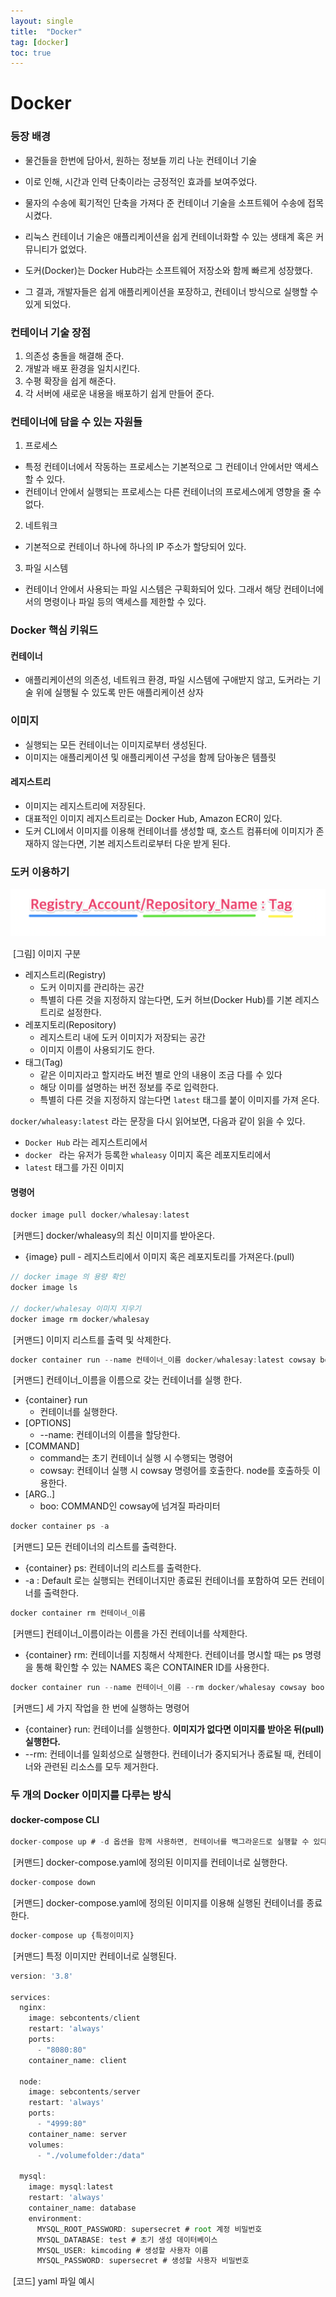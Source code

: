 ```yaml
---
layout: single
title:  "Docker"
tag: [docker]
toc: true
---
```




# Docker

### 등장 배경

- 물건들을 한번에 담아서, 원하는 정보들 끼리 나눈 컨테이너 기술
- 이로 인해, 시간과 인력 단축이라는 긍정적인 효과를 보여주었다.

- 물자의 수송에 획기적인 단축을 가져다 준 컨테이너 기술을 소프트웨어 수송에 접목시켰다.
- 리눅스 컨테이너 기술은 애플리케이션을 쉽게 컨테이너화할 수 있는 생태계 혹은 커뮤니티가 없었다.
- 도커(Docker)는 Docker Hub라는 소프트웨어 저장소와 함께 빠르게 성장했다.
- 그 결과, 개발자들은 쉽게 애플리케이션을 포장하고, 컨테이너 방식으로 실행할 수 있게 되었다.



### 컨테이너 기술 장점

1. 의존성 충돌을 해결해 준다.
2. 개발과 배포 환경을 일치시킨다.
3. 수평 확장을 쉽게 해준다.
4. 각 서버에 새로운 내용을 배포하기 쉽게 만들어 준다.

### 컨테이너에 담을 수 있는 자원들

1. 프로세스

- 특정 컨테이너에서 작동하는 프로세스는 기본적으로 그 컨테이너 안에서만 액세스할 수 있다.
- 컨테이너 안에서 실행되는 프로세스는 다른 컨테이너의 프로세스에게 영향을 줄 수 없다.

2. 네트워크 

- 기본적으로 컨테이너 하나에 하나의 IP 주소가 할당되어 있다.

3. 파일 시스템

- 컨테이너 안에서 사용되는 파일 시스템은 구획화되어 있다. 그래서 해당 컨테이너에서의 명령이나 파일 등의 액세스를 제한할 수 있다.

### Docker 핵심 키워드

#### 컨테이너

- 애플리케이션의 의존성, 네트워크 환경, 파일 시스템에 구애받지 않고, 도커라는 기술 위에 실행될 수 있도록 만든 애플리케이션 상자

### 이미지

- 실행되는 모든 컨테이너는 이미지로부터 생성된다.
- 이미지는 애플리케이션 및 애플리케이션 구성을 함께 담아놓은 템플릿

#### 레지스트리

- 이미지는 레지스트리에 저장된다.
- 대표적인 이미지 레지스트리로는 Docker Hub, Amazon ECR이 있다.
- 도커 CLI에서 이미지를 이용해 컨테이너를 생성할 때, 호스트 컴퓨터에 이미지가 존재하지 않는다면, 기본 레지스트리로부터 다운 받게 된다.



### 도커 이용하기

![img](../images/22-01-09-docker/28RmqUB.png)

​																			[그림] 이미지 구분

- 레지스트리(Registry)
  - 도커 이미지를 관리하는 공간
  - 특별히 다른 것을 지정하지 않는다면, 도커 허브(Docker Hub)를 기본 레지스트리로 설정한다.
- 레포지토리(Repository)
  - 레지스트리 내에 도커 이미지가 저장되는 공간
  - 이미지 이름이 사용되기도 한다.
- 태그(Tag)
  - 같은 이미지라고 할지라도 버전 별로 안의 내용이 조금 다를 수 있다
  - 해당 이미를 설명하는 버전 정보를 주로 입력한다.
  - 특별히 다른 것을 지정하지 않는다면 ```latest``` 태그를 붙이 이미지를 가져 온다.

```docker/whaleasy:latest``` 라는 문장을 다시 읽어보면, 다음과 같이 읽을 수 있다.

- ```Docker Hub``` 라는 레지스트리에서
- ```docker ``` 라는 유저가 등록한 ```whaleasy``` 이미지 혹은 레포지토리에서 
- ```latest``` 태그를 가진 이미지



#### 명령어

```js
docker image pull docker/whalesay:latest
```

​													[커맨드] docker/whaleasy의 최신 이미지를 받아온다.

- {image} pull - 레지스트리에서 이미지 혹은 레포지토리를 가져온다.(pull)

```js
// docker image 의 용량 확인
docker image ls

// docker/whalesay 이미지 지우기
docker image rm docker/whalesay
```

​													[커맨드] 이미지 리스트를 출력 및 삭제한다.

```js
docker container run --name 컨테이너_이름 docker/whalesay:latest cowsay boo
```

​												[커맨드] 컨테이너_이름을 이름으로 갖는 컨테이너를 실행 한다.

- {container} run
  - 컨테이너를 실행한다.
- [OPTIONS]
  - --name: 컨테이너의 이름을 할당한다.
- [COMMAND]
  - command는 초기 컨테이너 실행 시 수행되는 명령어
  - cowsay: 컨테이너 실행 시 cowsay 명령어를 호출한다. node를 호출하듯 이용한다.
- [ARG..]
  - boo: COMMAND인 cowsay에 넘겨질 파라미터



```js
docker container ps -a
```

​															[커맨드] 모든 컨테이너의 리스트를 출력한다.

- {container} ps: 컨테이너의 리스트를 출력한다.
- -a : Default 로는 실행되는 컨테이너지만 종료된 컨테이너를 포함하여 모든 컨테이너를 출력한다.

```js
docker container rm 컨테이너_이름
```

​											[커맨드] 컨테이너_이름이라는 이름을 가진 컨테이너를 삭제한다.

- {container} rm: 컨테이너를 지칭해서 삭제한다. 컨테이너를 명시할 때는 ps 명령을 통해 확인할 수 있는 NAMES 혹은 CONTAINER ID를 사용한다.



``` js
docker container run --name 컨테이너_이름 --rm docker/whalesay cowsay boo
```

​												[커맨드] 세 가지 작업을 한 번에 실행하는 명령어

- {container} run: 컨테이너를 실행한다. **이미지가 없다면 이미지를 받아온 뒤(pull) 실행한다.**
- --rm: 컨테이너를 일회성으로 실행한다. 컨테이너가 중지되거나 종료될 때, 컨테이너와 관련된 리소스를 모두 제거한다.



### 두 개의 Docker 이미지를 다루는 방식

#### docker-compose CLI

```js
docker-compose up # -d 옵션을 함께 사용하면, 컨테이너를 백그라운드로 실행할 수 있다.
```

​									[커맨드] docker-compose.yaml에 정의된 이미지를 컨테이너로 실행한다.

```js
docker-compose down
```

​							[커맨드] docker-compose.yaml에 정의된 이미지를 이용해 실행된 컨테이너를 종료한다.

```js
docker-compose up {특정이미지}
```

​														[커맨드] 특정 이미지만 컨테이너로 실행된다.

```js
version: '3.8'

services:
  nginx:
    image: sebcontents/client
    restart: 'always'
    ports:
      - "8080:80"
    container_name: client

  node:
    image: sebcontents/server
    restart: 'always'
    ports:
      - "4999:80"
    container_name: server
    volumes:
      - "./volumefolder:/data"

  mysql:
    image: mysql:latest
    restart: 'always'
    container_name: database
    environment:
      MYSQL_ROOT_PASSWORD: supersecret # root 계정 비밀번호
      MYSQL_DATABASE: test # 초기 생성 데이터베이스
      MYSQL_USER: kimcoding # 생성할 사용자 이름 
      MYSQL_PASSWORD: supersecret # 생성할 사용자 비밀번호
```

​																						[코드] yaml 파일 예시





















